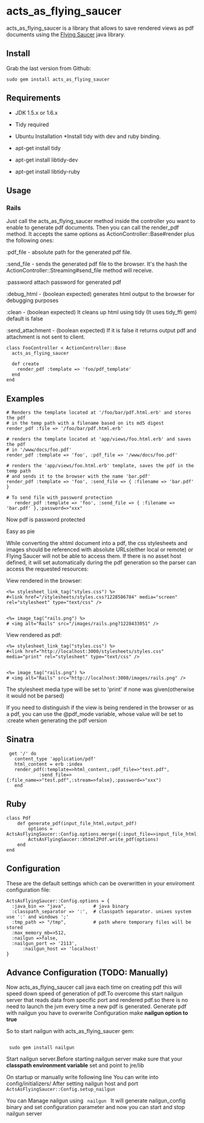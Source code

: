 acts\_as\_flying\_saucer
=====================

acts\_as\_flying\_saucer is a library that allows to save rendered views as pdf documents using the [Flying Saucer][1] java library.

[1]: https://xhtmlrenderer.dev.java.net/

Install
-------

Grab the last version from Github:

    sudo gem install acts_as_flying_saucer


Requirements
------------

* JDK 1.5.x or 1.6.x
* Tidy required
* Ubuntu Installation
 *Install tidy with dev and ruby binding.

 * apt-get install tidy
 * apt-get install libtidy-dev
 * apt-get install libtidy-ruby


Usage
-----
### Rails
Just call the acts\_as\_flying\_saucer method inside the controller you want to enable to generate pdf documents.
Then you can call the render\_pdf method. 
It accepts the same options as ActionController::Base#render plus the following ones:
  

:pdf\_file - absolute path for the generated pdf file.
  
:send\_file - sends the generated pdf file to the browser. It's the hash the ActionController::Streaming#send\_file method will receive.  
             
:password  attach password for generated pdf            

:debug_html - (boolean expected) generates html output to the browser for debugging purposes

:clean  - (boolean expected) It cleans up html using tidy (It uses tidy_ffi gem) default is false

:send_attachment - (boolean expected) If it is false it returns output pdf and attachment is not sent to client.
          
    class FooController < ActionController::Base
      acts_as_flying_saucer
    
      def create
        render_pdf :template => 'foo/pdf_template'
      end
    end
   

  
  
Examples
--------
  
    # Renders the template located at '/foo/bar/pdf.html.erb' and stores the pdf 
    # in the temp path with a filename based on its md5 digest
    render_pdf :file => '/foo/bar/pdf.html.erb'
  
    # renders the template located at 'app/views/foo.html.erb' and saves the pdf
    # in '/www/docs/foo.pdf'
    render_pdf :template => 'foo', :pdf_file => '/www/docs/foo.pdf'
  
    # renders the 'app/views/foo.html.erb' template, saves the pdf in the temp path
    # and sends it to the browser with the name 'bar.pdf'
    render_pdf :template => 'foo', :send_file => { :filename => 'bar.pdf' }
    
    # To send file with password protection
       render_pdf :template => 'foo', :send_file => { :filename => 'bar.pdf' },:password=>"xxx"
  Now pdf is password protected
  
Easy as pie

While converting the xhtml document into a pdf, the css stylesheets and images should be referenced with absolute URLs(either local or remote) or Flying Saucer will not be able to access them. 
If there is no asset host defined, it will set automatically during the pdf generation so the parser can access the requested resources:

View rendered in the browser:

    <%= stylesheet_link_tag("styles.css") %>
    #<link href="/stylesheets/styles.css?1228586784" media="screen" rel="stylesheet" type="text/css" />


    <%= image_tag("rails.png") %>
    # <img alt="Rails" src="/images/rails.png?1228433051" />
  
View rendered as pdf:

    <%= stylesheet_link_tag("styles.css") %>
    #<link href="http://localhost:3000/stylesheets/styles.css" media="print" rel="stylesheet" type="text/css" />


    <%= image_tag("rails.png") %>
    # <img alt="Rails" src="http://localhost:3000/images/rails.png" />
  
The stylesheet media type will be set to 'print' if none was given(otherwise it would not be parsed)

If you need to distinguish if the view is being rendered in the browser or as a pdf, you can use the @pdf\_mode variable, whose value will be set to :create
when generating the pdf version

Sinatra
-------
	 get '/' do
  	   content_type 'application/pdf'
  	   html_content = erb :index
       render_pdf(:template=>html_content,:pdf_file=>"test.pdf",
                :send_file=> {:file_name=>"test.pdf",:stream=>false},:password=>"xxx")
       end
Ruby
----
	class Pdf
  		def generate_pdf(input_file_html,output_pdf)
  	  		options = ActsAsFlyingSaucer::Config.options.merge({:input_file=>input_file_html,:output_file=>output_pdf})
  		    ActsAsFlyingSaucer::Xhtml2Pdf.write_pdf(options)
  		end
	end

Configuration
-------------

These are the default settings which can be overwritten in your enviroment configuration file:

    ActsAsFlyingSaucer::Config.options = {
      :java_bin => "java",          # java binary
      :classpath_separator => ':',  # classpath separator. unixes system use ':' and windows ';'
      :tmp_path => "/tmp",          # path where temporary files will be stored
      :max_memory_mb=>512,
      :nailgun =>false,
      :nailgun_port => '2113',
		  :nailgun_host => 'localhost'
    }
    
    
Advance Configuration (TODO: Manually)
-------------------
Now acts_as_flying_saucer call java each time on creating pdf this will speed down speed of generation of pdf.To overcome this start nailgun server that reads data from specific port and rendered pdf.so there is no need to launch the jvm every time a new pdf is generated.
Generate pdf with nailgun you have to overwrite Configuration make **nailgun option to true**


So to start nailgun with acts_as_flying_saucer gem:

<code>
 sudo gem install nailgun
</code>

Start nailgun server.Before starting nailgun server make sure that your **classpath environment variable** set and point to jre/lib

On startup or manually write following line
You can write into config/initializers/
After setting nailgun host and port
<code>
 ActsAsFlyingSaucer::Config.setup_nailgun
</code>

You can Manage nailgun using
<code>
  nailgun
</code>
It will generate nailgun_config binary and set configuration parameter
and now you can start and stop nailgun server

